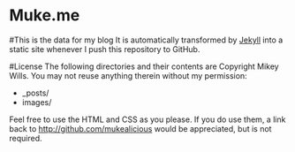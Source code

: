 Muke.me
=======

#This is the data for my blog
It is automatically transformed by [Jekyll](http://github.com/mojombo/jekyll) into a static site whenever I push this repository to GitHub.

#License
The following directories and their contents are Copyright Mikey Wills. You may not reuse anything therein without my permission:

- _posts/
- images/

Feel free to use the HTML and CSS as you please. If you do use them, a link back to http://github.com/mukealicious would be appreciated, but is not required.